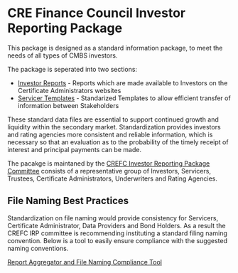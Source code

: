 # CRE Finance Council Investor Reporting Package
This package is designed as a standard information package, to meet the needs of all types of CMBS investors. 

The package is seperated into two sections:
* [Investor Reports](https://github.com/caseypanzer/CREFCInvestorReportingPackage/tree/master/Investor%20Reports) - Reports which are made available to Investors on the Certificate Administrators websites
* [Servicer Templates](https://github.com/caseypanzer/CREFCInvestorReportingPackage/tree/master/Servicer%20Templates) - Standarized Templates to allow efficient transfer of information between Stakeholders

These standard data files are essential to support continued growth and liquidity within the secondary market. Standardization provides investors and rating agencies more consistent and reliable information, which is necessary so that an evaluation as to the probability of the timely receipt of interest and principal payments can be made. 

The pacakge is maintaned by the [CREFC Investor Reporting Package Committee](https://github.com/caseypanzer/CREFCInvestorReportingPackage/blob/master/irpCommitteeDirectory.md) consists of a representative group of Investors, Servicers, Trustees, Certificate Administrators, Underwriters and Rating Agencies.

## File Naming Best Practices
Standardization on file naming would provide consistency for Servicers, Certificate Administrator, Data Providers and Bond Holders.  As a result the CREFC IRP committee is recommending instituting a standard filing naming convention. Below is a tool to easily ensure compliance with the suggested naming conventions.

[Report Aggregator and File Naming Compliance Tool](https://frozen-waters-54312.herokuapp.com/)
